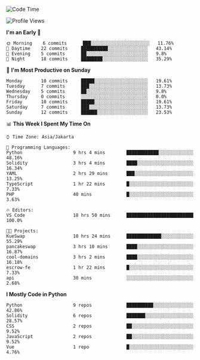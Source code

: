 <!--START_SECTION:waka-->
![Code Time](http://img.shields.io/badge/Code%20Time-1%2C177%20hrs%2010%20mins-blue)

![Profile Views](http://img.shields.io/badge/Profile%20Views-8-blue)

**I'm an Early 🐤** 

```text
🌞 Morning    6 commits      ███░░░░░░░░░░░░░░░░░░░░░░   11.76% 
🌆 Daytime    22 commits     ██████████░░░░░░░░░░░░░░░   43.14% 
🌃 Evening    5 commits      ██░░░░░░░░░░░░░░░░░░░░░░░   9.8% 
🌙 Night      18 commits     ████████░░░░░░░░░░░░░░░░░   35.29%

```
📅 **I'm Most Productive on Sunday** 

```text
Monday       10 commits     █████░░░░░░░░░░░░░░░░░░░░   19.61% 
Tuesday      7 commits      ███░░░░░░░░░░░░░░░░░░░░░░   13.73% 
Wednesday    5 commits      ██░░░░░░░░░░░░░░░░░░░░░░░   9.8% 
Thursday     0 commits      ░░░░░░░░░░░░░░░░░░░░░░░░░   0.0% 
Friday       10 commits     █████░░░░░░░░░░░░░░░░░░░░   19.61% 
Saturday     7 commits      ███░░░░░░░░░░░░░░░░░░░░░░   13.73% 
Sunday       12 commits     ██████░░░░░░░░░░░░░░░░░░░   23.53%

```


📊 **This Week I Spent My Time On** 

```text
⌚︎ Time Zone: Asia/Jakarta

💬 Programming Languages: 
Python                   9 hrs 4 mins        ████████████░░░░░░░░░░░░░   48.16% 
Solidity                 3 hrs 4 mins        ████░░░░░░░░░░░░░░░░░░░░░   16.34% 
YAML                     2 hrs 29 mins       ███░░░░░░░░░░░░░░░░░░░░░░   13.25% 
TypeScript               1 hr 22 mins        █░░░░░░░░░░░░░░░░░░░░░░░░   7.33% 
PHP                      40 mins             █░░░░░░░░░░░░░░░░░░░░░░░░   3.63%

🔥 Editors: 
VS Code                  18 hrs 50 mins      █████████████████████████   100.0%

🐱‍💻 Projects: 
KueSwap                  10 hrs 24 mins      █████████████░░░░░░░░░░░░   55.29% 
pancakeswap              3 hrs 10 mins       ████░░░░░░░░░░░░░░░░░░░░░   16.87% 
cool-domains             3 hrs 2 mins        ████░░░░░░░░░░░░░░░░░░░░░   16.18% 
escrow-fe                1 hr 22 mins        █░░░░░░░░░░░░░░░░░░░░░░░░   7.33% 
api                      30 mins             ░░░░░░░░░░░░░░░░░░░░░░░░░   2.68%

```

**I Mostly Code in Python** 

```text
Python                   9 repos             ██████████░░░░░░░░░░░░░░░   42.86% 
Solidity                 6 repos             ███████░░░░░░░░░░░░░░░░░░   28.57% 
CSS                      2 repos             ██░░░░░░░░░░░░░░░░░░░░░░░   9.52% 
JavaScript               2 repos             ██░░░░░░░░░░░░░░░░░░░░░░░   9.52% 
Vue                      1 repo              █░░░░░░░░░░░░░░░░░░░░░░░░   4.76%

```



<!--END_SECTION:waka-->
